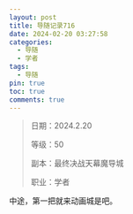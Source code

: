 ```yaml
---
layout: post
title: 导随记录716
date: 2024-02-20 03:27:58
categories:
  - 导随
  - 学者
tags:
  - 导随
pin: true
toc: true
comments: true
---
```

> 日期：2024.2.20
>
> 等级：50
>
> 副本：最终决战天幕魔导城
>
> 职业：学者

中途，第一把就来动画城是吧。